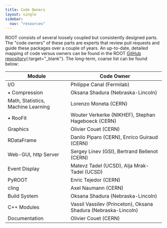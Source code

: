 ```yaml
---
title: Code Owners
layout: single
sidebar:
  nav: "resources"
---
```


ROOT consists of several loosely coupled but consistently designed parts. The "code owners"
of these parts are experts that review pull requests and guide these packages over a couple
of years. An up-to-date, detailed mapping of code versus owners can be found in the ROOT
[GitHub repository](https://github.com/root-project/root/blob/master/.github/CODEOWNERS){:target="_blank"}.
The long-term, coarse list can be found below:

|             Module                |                          Code Owner                             |
|-----------------------------------|-----------------------------------------------------------------|
|I/O                                | Philippe Canal (Fermilab)                                       |
| •  Compression                    | Oksana Shadura (Nebraska-Lincoln)                               |
|Math, Statistics, Machine Learning | Lorenzo Moneta (CERN)                                           |
| •  RooFit                         | Wouter Verkerke (NIKHEF), Stephan Hageboeck (CERN)              |
|Graphics                           | Olivier Couet (CERN)                                            |
|RDataFrame                         | Danilo Piparo (CERN), Enrico Guiraud (CERN)                     |
|Web-GUI, http Server               | Sergey Linev (GSI), Bertrand Bellenot (CERN)                    |
|Event Display                      | Matevz Tadel (UCSD), Alja Mrak-Tadel (UCSD)                     |
|PyROOT                             | Enric Tejedor (CERN)                                            |
|cling                              | Axel Naumann (CERN)                                             |
|Build System                       | Oksana Shadura (Nebraska-Lincoln)                               |
|C++ Modules                        | Vassil Vassilev (Princeton), Oksana Shadura (Nebraska-Lincoln)  |
|Documentation                      | Olivier Couet (CERN)                                            |